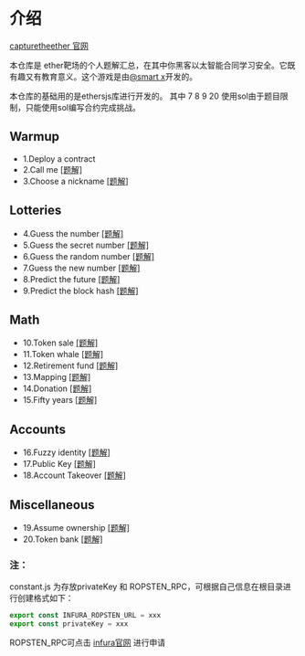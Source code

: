 # 介绍

[capturetheether 官网](https://capturetheether.com/challenges/) 

本仓库是 ether靶场的个人题解汇总，在其中你黑客以太智能合同学习安全。它既有趣又有教育意义。这个游戏是由[@smart x](https://twitter.com/smarx)开发的。

本仓库的基础用的是ethersjs库进行开发的。
其中 7 8 9 20 使用sol由于题目限制，只能使用sol编写合约完成挑战。


## Warmup

- 1.Deploy a contract
- 2.Call me [[题解]]()
- 3.Choose a nickname [[题解]]()


## Lotteries

- 4.Guess the number [[题解]]()
- 5.Guess the secret number [[题解]]()
- 6.Guess the random number [[题解]]()
- 7.Guess the new number [[题解]]()
- 8.Predict the future [[题解]]()
- 9.Predict the block hash [[题解]]()


## Math

- 10.Token sale  [[题解]]()
- 11.Token whale [[题解]]()
- 12.Retirement fund [[题解]]()
- 13.Mapping [[题解]]()
- 14.Donation [[题解]]()
- 15.Fifty years [[题解]]()


## Accounts

- 16.Fuzzy identity [[题解]]()
- 17.Public Key [[题解]]()
- 18.Account Takeover [[题解]]()


## Miscellaneous

- 19.Assume ownership [[题解]]()
- 20.Token bank [[题解]]()


### 注：

constant.js 为存放privateKey 和 ROPSTEN_RPC，可根据自己信息在根目录进行创建格式如下：

```js
export const INFURA_ROPSTEN_URL = xxx
export const privateKey = xxx
```

ROPSTEN_RPC可点击 [infura官网](https://infura.io/zh) 进行申请


